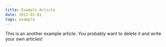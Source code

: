 ```yaml
---
title: Example Article
date: 2012-01-01
tags: example
---
```


This is an another example article. You probably want to delete it and write your own articles!
